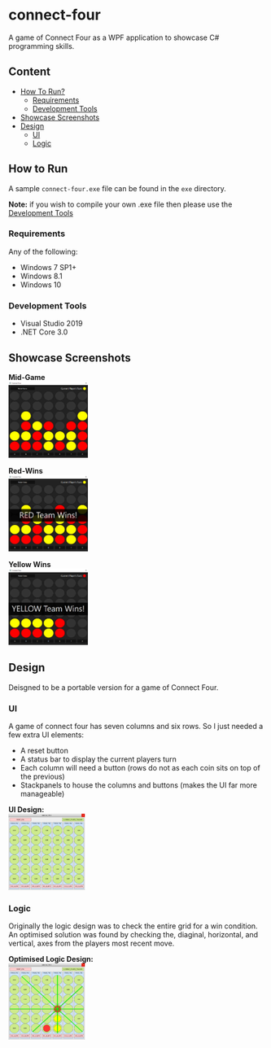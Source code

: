 # connect-four
A game of Connect Four as a WPF application to showcase C# programming skills.
  
## Content
 - [How To Run?](#How-To-Run?)
   - [Requirements](#Requirements)
   - [Development Tools](#Development-Tools)
 - [Showcase Screenshots](#Showcase-Screenshots)
 - [Design](#Design)
   - [UI](#UI)
   - [Logic](#Logic)
  
## How to Run
A sample `connect-four.exe` file can be found in the `exe` directory.
  
**Note:** if you wish to compile your own .exe file then please use the [Development Tools](#Development-Tools)
  
### Requirements
Any of the following:
 * Windows 7 SP1+
 * Windows 8.1
 * Windows 10
  
### Development Tools
 * Visual Studio 2019
 * .NET Core 3.0
  
## Showcase Screenshots
  
**Mid-Game**  
<img alt="Mid-Game" height="150px" src="README/cf-1.png">
  
**Red-Wins**  
<img alt="Red Wins" height="150px" src="README/cf-rw.png">
  
**Yellow Wins**  
<img alt="Yellow Wins" height="150px" src="README/cf-yw.png">
  
## Design
Deisgned to be a portable version for a game of Connect Four.
  
### UI
A game of connect four has seven columns and six rows. So I just needed a few extra UI elements:
 * A reset button
 * A status bar to display the current players turn
 * Each column will need a button (rows do not as each coin sits on top of the previous)
 * Stackpanels to house the columns and buttons (makes the UI far more manageable)
  
**UI Design:**  
<img alt="UI Design" height="150px" src="README/cFour.png">
  
### Logic
Originally the logic design was to check the entire grid for a win condition.  
An optimised solution was found by checking the, diaginal, horizontal, and vertical, axes from the players most recent move.  
  
**Optimised Logic Design:**  
<img alt="Logic Design" height="150px" src="README/cFour_loop.png">
